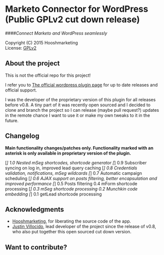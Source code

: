 Marketo Connector for WordPress (Public GPLv2 cut down release)
===============================================================
####*Connect Marketo and WordPress seamlessly*

 Copyright (C) 2015 Hooshmarketing<br/>
 License: [GPLv2][1]
‎
## About the project
 
 This is not the official repo for this project!
 
 I refer you to [The official wordpress plugin page](https://wordpress.org/support/view/plugin-reviews/marketo-connector-public) for up to date releases and official support.
 
 I was the developer of the proprietary version of this plugin for all releases before v0.8. A tiny part of it was recently open sourced and I decided to clone and branch the project so I can release (maybe pull request?) updates in the remote chance I want to use it or make my own tweaks to it in the future.

## Changelog

__Main functionality changes/patches only. Functionality marked with an asterisk is only available in proprietary version of the plugin.__

[*] 1.0 Nested mSeg shortcodes, shortcode generator
[*] 0.9 Subscriber syncing on log in, improved lead query caching
[*] 0.8 Credentials validation, notifications, mSeg wildcards
[*] 0.7 Automatic campaign scheduling
[*] 0.6 AJAX support on posts filtering, better encapsulation and improved performance
[*] 0.5 Posts filtering
    0.4 mForm shortcode processing
[*] 0.3 mSeg shortcode processing
    0.2 Munchkin code embedding
[*] 0.1 getLead shortcode processing

## Acknowledgments

 * [Hooshmarketing](http://www.hooshmarketing.com), for liberating the source code of the app.
 * [Justin Villocido](https://bitbucket.org/barudo), lead developer of the project since the release of v0.8, who also put together this open sourced cut down version.

## Want to contribute?

[1]: http://www.gnu.org/licenses/gpl-2.0.html

